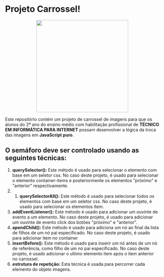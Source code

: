 # Projeto Carrossel!

<p align="center">
  <img src="https://github.com/ProfKeRibeiro/semaforo/assets/133296861/40eb6d04-55a6-4ca0-ade9-9a6c0ceb8674" width=300px/>
</p>

Este repositório contém um projeto de carrossel de imagens para que os alunos do 2º ano do ensino médio com habilitação profissional de **TÉCNICO EM INFORMÁTICA PARA INTERNET** possam desenvolver a lógica da troca das imagens em **JavaScript puro**.


## O semáforo deve ser controlado usando as seguintes técnicas:
1. **querySelector():** Este método é usado para selecionar o elemento com base em um seletor css. No caso deste projeto, é usado para selecionar o elemento container-items e posteriormente os elementos "próximo" e "anterior" respectivamente.
2. 1. **querySelectorAll():** Este método é usado para selecionar todos os elementos com base em um seletor css. No caso deste projeto, é usado para selecionar os elementos item.
3. **addEventListener():** Este método é usado para adicionar um ouvinte de evento a um elemento. No caso deste projeto, é usado para adicionar um ouvinte de evento click dos botões "próximo" e "anterior".
4. **apendChild():** Este método é usado para adiciona um nó ao final da lista de filhos de um nó pai especificado. No caso deste projeto, é usado para adicionar item no container
5. **insertBefore():** Este método é usado para inserir um nó antes de um nó de referência, como filho de um nó pai especificado. No caso deste projeto, é usado adicionar o ultimo elemento item após o item anterior no carrossel.
6.  **estrutura de repetição:** Esta técnica é usada para percorrer cada elemento do objeto imagens.
